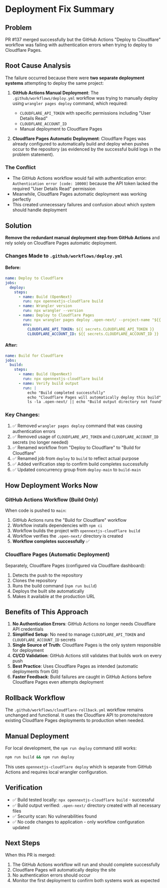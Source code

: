 # Deployment Fix Summary

## Problem
PR #137 merged successfully but the GitHub Actions "Deploy to Cloudflare" workflow was failing with authentication errors when trying to deploy to Cloudflare Pages.

## Root Cause Analysis
The failure occurred because there were **two separate deployment systems** attempting to deploy the same project:

1. **GitHub Actions Manual Deployment**: The `.github/workflows/deploy.yml` workflow was trying to manually deploy using `wrangler pages deploy` command, which required:
   - `CLOUDFLARE_API_TOKEN` with specific permissions including "User Details Read"
   - `CLOUDFLARE_ACCOUNT_ID`
   - Manual deployment to Cloudflare Pages

2. **Cloudflare Pages Automatic Deployment**: Cloudflare Pages was already configured to automatically build and deploy when pushes occur to the repository (as evidenced by the successful build logs in the problem statement).

### The Conflict
- The GitHub Actions workflow would fail with authentication error: `Authentication error [code: 10000]` because the API token lacked the required "User Details Read" permission
- Meanwhile, Cloudflare Pages automatic deployment was working perfectly
- This created unnecessary failures and confusion about which system should handle deployment

## Solution
**Remove the redundant manual deployment step from GitHub Actions** and rely solely on Cloudflare Pages automatic deployment.

### Changes Made to `.github/workflows/deploy.yml`

#### Before:
```yaml
name: Deploy to Cloudflare
jobs:
  deploy:
    steps:
      - name: Build (OpenNext)
        run: npx opennextjs-cloudflare build
      - name: Wrangler version
        run: npx wrangler --version
      - name: Deploy to Cloudflare Pages
        run: npx wrangler pages deploy .open-next/ --project-name "${{ secrets.CLOUDFLARE_PROJECT_NAME }}"
        env:
          CLOUDFLARE_API_TOKEN: ${{ secrets.CLOUDFLARE_API_TOKEN }}
          CLOUDFLARE_ACCOUNT_ID: ${{ secrets.CLOUDFLARE_ACCOUNT_ID }}
```

#### After:
```yaml
name: Build for Cloudflare
jobs:
  build:
    steps:
      - name: Build (OpenNext)
        run: npx opennextjs-cloudflare build
      - name: Verify build output
        run: |
          echo "Build completed successfully"
          echo "Cloudflare Pages will automatically deploy this build"
          ls -la .open-next/ || echo "Build output directory not found"
```

### Key Changes:
1. ✅ Removed `wrangler pages deploy` command that was causing authentication errors
2. ✅ Removed usage of `CLOUDFLARE_API_TOKEN` and `CLOUDFLARE_ACCOUNT_ID` secrets (no longer needed)
3. ✅ Renamed workflow from "Deploy to Cloudflare" to "Build for Cloudflare" 
4. ✅ Renamed job from `deploy` to `build` to reflect actual purpose
5. ✅ Added verification step to confirm build completes successfully
6. ✅ Updated concurrency group from `deploy-main` to `build-main`

## How Deployment Works Now

### GitHub Actions Workflow (Build Only)
When code is pushed to `main`:
1. GitHub Actions runs the "Build for Cloudflare" workflow
2. Workflow installs dependencies with `npm ci`
3. Workflow builds the project with `opennextjs-cloudflare build`
4. Workflow verifies the `.open-next/` directory is created
5. **Workflow completes successfully** ✅

### Cloudflare Pages (Automatic Deployment)
Separately, Cloudflare Pages (configured via Cloudflare dashboard):
1. Detects the push to the repository
2. Clones the repository
3. Runs the build command (`npm run build`)
4. Deploys the built site automatically
5. Makes it available at the production URL

## Benefits of This Approach

1. **No Authentication Errors**: GitHub Actions no longer needs Cloudflare API credentials
2. **Simplified Setup**: No need to manage `CLOUDFLARE_API_TOKEN` and `CLOUDFLARE_ACCOUNT_ID` secrets
3. **Single Source of Truth**: Cloudflare Pages is the only system responsible for deployment
4. **CI/CD Validation**: GitHub Actions still validates that builds work on every push
5. **Best Practice**: Uses Cloudflare Pages as intended (automatic deployments from Git)
6. **Faster Feedback**: Build failures are caught in GitHub Actions before Cloudflare Pages even attempts deployment

## Rollback Workflow
The `.github/workflows/cloudflare-rollback.yml` workflow remains unchanged and functional. It uses the Cloudflare API to promote/restore existing Cloudflare Pages deployments to production when needed.

## Manual Deployment
For local development, the `npm run deploy` command still works:
```bash
npm run build && npm run deploy
```

This uses `opennextjs-cloudflare deploy` which is separate from GitHub Actions and requires local wrangler configuration.

## Verification
- ✅ Build tested locally: `npx opennextjs-cloudflare build` - successful
- ✅ Build output verified: `.open-next/` directory created with all necessary files
- ✅ Security scan: No vulnerabilities found
- ✅ No code changes to application - only workflow configuration updated

## Next Steps
When this PR is merged:
1. The GitHub Actions workflow will run and should complete successfully
2. Cloudflare Pages will automatically deploy the site
3. No authentication errors should occur
4. Monitor the first deployment to confirm both systems work as expected
